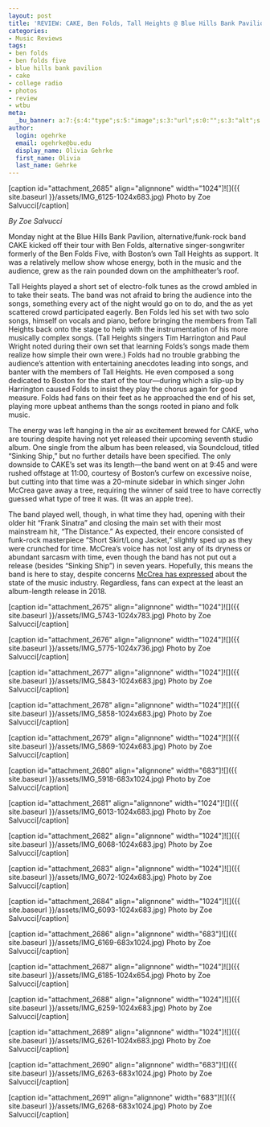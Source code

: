 ```yaml
---
layout: post
title: 'REVIEW: CAKE, Ben Folds, Tall Heights @ Blue Hills Bank Pavilion 08/13'
categories:
- Music Reviews
tags:
- ben folds
- ben folds five
- blue hills bank pavilion
- cake
- college radio
- photos
- review
- wtbu
meta:
  _bu_banner: a:7:{s:4:"type";s:5:"image";s:3:"url";s:0:"";s:3:"alt";s:0:"";s:7:"post_id";s:0:"";s:4:"html";s:0:"";s:8:"position";s:12:"contentWidth";s:7:"caption";s:0:"";}
author:
  login: ogehrke
  email: ogehrke@bu.edu
  display_name: Olivia Gehrke
  first_name: Olivia
  last_name: Gehrke
---
```

\[caption id="attachment\_2685" align="alignnone" width="1024"\]![]({{ site.baseurl }}/assets/IMG_6125-1024x683.jpg) Photo by Zoe Salvucci\[/caption\]

_By Zoe Salvucci_

Monday night at the Blue Hills Bank Pavilion, alternative/funk-rock band CAKE kicked off their tour with Ben Folds, alternative singer-songwriter formerly of the Ben Folds Five, with Boston’s own Tall Heights as support. It was a relatively mellow show whose energy, both in the music and the audience, grew as the rain pounded down on the amphitheater’s roof.

Tall Heights played a short set of electro-folk tunes as the crowd ambled in to take their seats. The band was not afraid to bring the audience into the songs, something every act of the night would go on to do, and the as yet scattered crowd participated eagerly. Ben Folds led his set with two solo songs, himself on vocals and piano, before bringing the members from Tall Heights back onto the stage to help with the instrumentation of his more musically complex songs. (Tall Heights singers Tim Harrington and Paul Wright noted during their own set that learning Folds’s songs made them realize how simple their own were.) Folds had no trouble grabbing the audience’s attention with entertaining anecdotes leading into songs, and banter with the members of Tall Heights. He even composed a song dedicated to Boston for the start of the tour—during which a slip-up by Harrington caused Folds to insist they play the chorus again for good measure. Folds had fans on their feet as he approached the end of his set, playing more upbeat anthems than the songs rooted in piano and folk music.

The energy was left hanging in the air as excitement brewed for CAKE, who are touring despite having not yet released their upcoming seventh studio album. One single from the album has been released, via Soundcloud, titled “Sinking Ship,” but no further details have been specified. The only downside to CAKE’s set was its length—the band went on at 9:45 and were rushed offstage at 11:00, courtesy of Boston’s curfew on excessive noise, but cutting into that time was a 20-minute sidebar in which singer John McCrea gave away a tree, requiring the winner of said tree to have correctly guessed what type of tree it was. (It was an apple tree).

The band played well, though, in what time they had, opening with their older hit “Frank Sinatra” and closing the main set with their most mainstream hit, “The Distance.” As expected, their encore consisted of funk-rock masterpiece “Short Skirt/Long Jacket,” slightly sped up as they were crunched for time. McCrea’s voice has not lost any of its dryness or abundant sarcasm with time, even though the band has not put out a release (besides “Sinking Ship”) in seven years. Hopefully, this means the band is here to stay, despite concerns [McCrea has expressed](https://radiomilwaukee.org/discover-music/music-news/cake-interview/) about the state of the music industry. Regardless, fans can expect at the least an album-length release in 2018.

\[caption id="attachment\_2675" align="alignnone" width="1024"\]![]({{ site.baseurl }}/assets/IMG_5743-1024x783.jpg) Photo by Zoe Salvucci\[/caption\]

\[caption id="attachment\_2676" align="alignnone" width="1024"\]![]({{ site.baseurl }}/assets/IMG_5775-1024x736.jpg) Photo by Zoe Salvucci\[/caption\]

\[caption id="attachment\_2677" align="alignnone" width="1024"\]![]({{ site.baseurl }}/assets/IMG_5843-1024x683.jpg) Photo by Zoe Salvucci\[/caption\]

\[caption id="attachment\_2678" align="alignnone" width="1024"\]![]({{ site.baseurl }}/assets/IMG_5858-1024x683.jpg) Photo by Zoe Salvucci\[/caption\]

\[caption id="attachment\_2679" align="alignnone" width="1024"\]![]({{ site.baseurl }}/assets/IMG_5869-1024x683.jpg) Photo by Zoe Salvucci\[/caption\]

\[caption id="attachment\_2680" align="alignnone" width="683"\]![]({{ site.baseurl }}/assets/IMG_5918-683x1024.jpg) Photo by Zoe Salvucci\[/caption\]

\[caption id="attachment\_2681" align="alignnone" width="1024"\]![]({{ site.baseurl }}/assets/IMG_6013-1024x683.jpg) Photo by Zoe Salvucci\[/caption\]

\[caption id="attachment\_2682" align="alignnone" width="1024"\]![]({{ site.baseurl }}/assets/IMG_6068-1024x683.jpg) Photo by Zoe Salvucci\[/caption\]

\[caption id="attachment\_2683" align="alignnone" width="1024"\]![]({{ site.baseurl }}/assets/IMG_6072-1024x683.jpg) Photo by Zoe Salvucci\[/caption\]

\[caption id="attachment\_2684" align="alignnone" width="1024"\]![]({{ site.baseurl }}/assets/IMG_6093-1024x683.jpg) Photo by Zoe Salvucci\[/caption\]

\[caption id="attachment\_2686" align="alignnone" width="683"\]![]({{ site.baseurl }}/assets/IMG_6169-683x1024.jpg) Photo by Zoe Salvucci\[/caption\]

\[caption id="attachment\_2687" align="alignnone" width="1024"\]![]({{ site.baseurl }}/assets/IMG_6185-1024x654.jpg) Photo by Zoe Salvucci\[/caption\]

\[caption id="attachment\_2688" align="alignnone" width="1024"\]![]({{ site.baseurl }}/assets/IMG_6259-1024x683.jpg) Photo by Zoe Salvucci\[/caption\]

\[caption id="attachment\_2689" align="alignnone" width="1024"\]![]({{ site.baseurl }}/assets/IMG_6261-1024x683.jpg) Photo by Zoe Salvucci\[/caption\]

\[caption id="attachment\_2690" align="alignnone" width="683"\]![]({{ site.baseurl }}/assets/IMG_6263-683x1024.jpg) Photo by Zoe Salvucci\[/caption\]

\[caption id="attachment\_2691" align="alignnone" width="683"\]![]({{ site.baseurl }}/assets/IMG_6268-683x1024.jpg) Photo by Zoe Salvucci\[/caption\]
